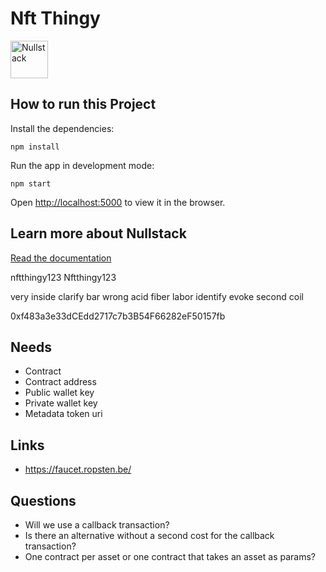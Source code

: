 # Nft Thingy

<img src='https://raw.githubusercontent.com/nullstack/nullstack/master/nullstack.png' height='60' alt='Nullstack' />

## How to run this Project

Install the dependencies:

`npm install`

Run the app in development mode:

`npm start`

Open [http://localhost:5000](http://localhost:5000) to view it in the browser.

## Learn more about Nullstack

[Read the documentation](https://nullstack.app/documentation)

nftthingy123
Nftthingy123

very inside clarify bar wrong acid fiber labor identify evoke second coil

0xf483a3e33dCEdd2717c7b3B54F66282eF50157fb

## Needs

- Contract
- Contract address
- Public wallet key
- Private wallet key
- Metadata token uri

## Links

- https://faucet.ropsten.be/

## Questions

- Will we use a callback transaction?
- Is there an alternative without a second cost for the callback transaction?
- One contract per asset or one contract that takes an asset as params?